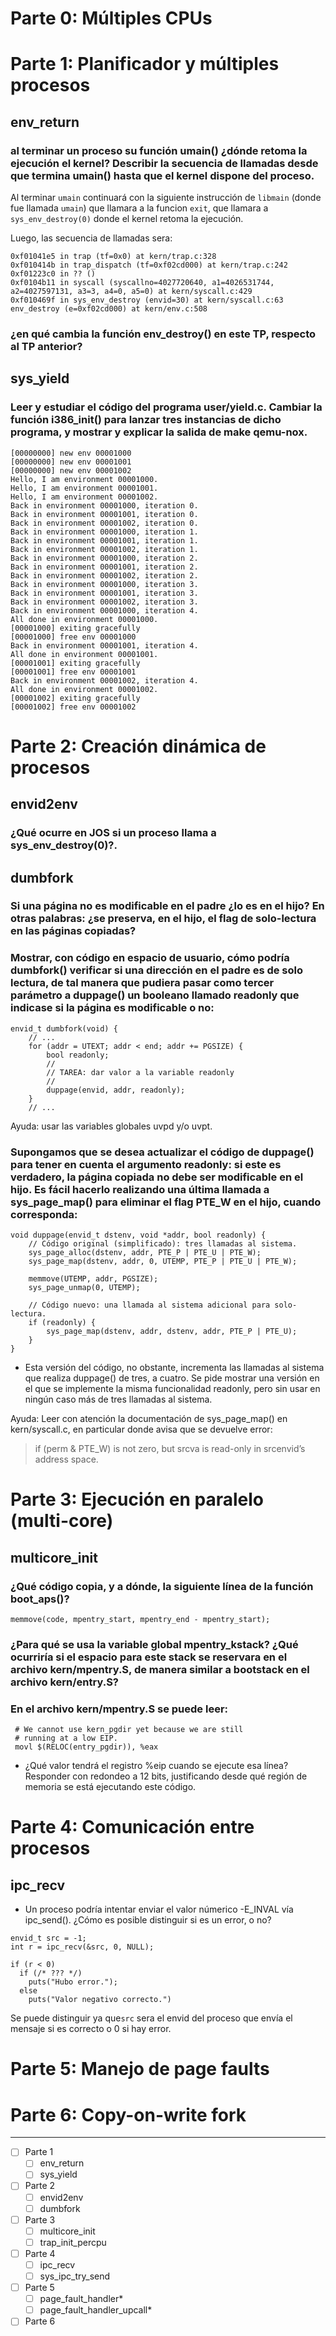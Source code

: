 # Parte 0: Múltiples CPUs

# Parte 1: Planificador y múltiples procesos

## env_return

### al terminar un proceso su función umain() ¿dónde retoma la ejecución el kernel? Describir la secuencia de llamadas desde que termina umain() hasta que el kernel dispone del proceso.

Al terminar `umain` continuará con la siguiente instrucción de `libmain` (donde fue llamada `umain`) que llamara a la funcion `exit`, que llamara a `sys_env_destroy(0)` donde el kernel retoma la ejecución.

Luego, las secuencia de llamadas sera:
```
0xf01041e5 in trap (tf=0x0) at kern/trap.c:328
0xf010414b in trap_dispatch (tf=0xf02cd000) at kern/trap.c:242
0xf01223c0 in ?? ()
0xf0104b11 in syscall (syscallno=4027720640, a1=4026531744, a2=4027597131, a3=3, a4=0, a5=0) at kern/syscall.c:429
0xf010469f in sys_env_destroy (envid=30) at kern/syscall.c:63
env_destroy (e=0xf02cd000) at kern/env.c:508
```

### ¿en qué cambia la función env_destroy() en este TP, respecto al TP anterior?

## sys_yield

### Leer y estudiar el código del programa user/yield.c. Cambiar la función i386_init() para lanzar tres instancias de dicho programa, y mostrar y explicar la salida de make qemu-nox.

```
[00000000] new env 00001000
[00000000] new env 00001001
[00000000] new env 00001002
Hello, I am environment 00001000.
Hello, I am environment 00001001.
Hello, I am environment 00001002.
Back in environment 00001000, iteration 0.
Back in environment 00001001, iteration 0.
Back in environment 00001002, iteration 0.
Back in environment 00001000, iteration 1.
Back in environment 00001001, iteration 1.
Back in environment 00001002, iteration 1.
Back in environment 00001000, iteration 2.
Back in environment 00001001, iteration 2.
Back in environment 00001002, iteration 2.
Back in environment 00001000, iteration 3.
Back in environment 00001001, iteration 3.
Back in environment 00001002, iteration 3.
Back in environment 00001000, iteration 4.
All done in environment 00001000.
[00001000] exiting gracefully
[00001000] free env 00001000
Back in environment 00001001, iteration 4.
All done in environment 00001001.
[00001001] exiting gracefully
[00001001] free env 00001001
Back in environment 00001002, iteration 4.
All done in environment 00001002.
[00001002] exiting gracefully
[00001002] free env 00001002
```

# Parte 2: Creación dinámica de procesos

## envid2env

### ¿Qué ocurre en JOS si un proceso llama a sys_env_destroy(0)?.

## dumbfork

### Si una página no es modificable en el padre ¿lo es en el hijo? En otras palabras: ¿se preserva, en el hijo, el flag de solo-lectura en las páginas copiadas?

### Mostrar, con código en espacio de usuario, cómo podría dumbfork() verificar si una dirección en el padre es de solo lectura, de tal manera que pudiera pasar como tercer parámetro a duppage() un booleano llamado readonly que indicase si la página es modificable o no:

```
envid_t dumbfork(void) {
    // ...
    for (addr = UTEXT; addr < end; addr += PGSIZE) {
        bool readonly;
        //
        // TAREA: dar valor a la variable readonly
        //
        duppage(envid, addr, readonly);
    }
    // ...
```
Ayuda: usar las variables globales uvpd y/o uvpt.

### Supongamos que se desea actualizar el código de duppage() para tener en cuenta el argumento readonly: si este es verdadero, la página copiada no debe ser modificable en el hijo. Es fácil hacerlo realizando una última llamada a sys_page_map() para eliminar el flag PTE_W en el hijo, cuando corresponda:

```
void duppage(envid_t dstenv, void *addr, bool readonly) {
    // Código original (simplificado): tres llamadas al sistema.
    sys_page_alloc(dstenv, addr, PTE_P | PTE_U | PTE_W);
    sys_page_map(dstenv, addr, 0, UTEMP, PTE_P | PTE_U | PTE_W);

    memmove(UTEMP, addr, PGSIZE);
    sys_page_unmap(0, UTEMP);

    // Código nuevo: una llamada al sistema adicional para solo-lectura.
    if (readonly) {
        sys_page_map(dstenv, addr, dstenv, addr, PTE_P | PTE_U);
    }
}
```

- Esta versión del código, no obstante, incrementa las llamadas al sistema que realiza duppage() de tres, a cuatro. Se pide mostrar una versión en el que se implemente la misma funcionalidad readonly, pero sin usar en ningún caso más de tres llamadas al sistema.

Ayuda: Leer con atención la documentación de sys_page_map() en kern/syscall.c, en particular donde avisa que se devuelve error:
> if (perm & PTE_W) is not zero, but srcva is read-only in srcenvid’s address space.

# Parte 3: Ejecución en paralelo (multi-core)

## multicore_init

### ¿Qué código copia, y a dónde, la siguiente línea de la función boot_aps()?

`memmove(code, mpentry_start, mpentry_end - mpentry_start);`

### ¿Para qué se usa la variable global mpentry_kstack? ¿Qué ocurriría si el espacio para este stack se reservara en el archivo kern/mpentry.S, de manera similar a bootstack en el archivo kern/entry.S?

### En el archivo kern/mpentry.S se puede leer:

```
 # We cannot use kern_pgdir yet because we are still
 # running at a low EIP.
 movl $(RELOC(entry_pgdir)), %eax
```
- ¿Qué valor tendrá el registro %eip cuando se ejecute esa línea? Responder con redondeo a 12 bits, justificando desde qué región de memoria se está ejecutando este código.

# Parte 4: Comunicación entre procesos

## ipc_recv

- Un proceso podría intentar enviar el valor númerico -E_INVAL vía ipc_send(). ¿Cómo es posible distinguir si es un error, o no?

```
envid_t src = -1;
int r = ipc_recv(&src, 0, NULL);

if (r < 0)
  if (/* ??? */)
    puts("Hubo error.");
  else
    puts("Valor negativo correcto.")
```

Se puede distinguir ya que`src` sera el envid del proceso que envía el mensaje si es correcto o 0 si hay error.

# Parte 5: Manejo de page faults

# Parte 6: Copy-on-write fork

---

- [ ] Parte 1
    - [ ] env_return
    - [ ] sys_yield
- [ ] Parte 2
    - [ ] envid2env
    - [ ] dumbfork
- [ ] Parte 3
    - [ ] multicore_init
    - [ ] trap_init_percpu
- [ ] Parte 4
    - [ ] ipc_recv
    - [ ] sys_ipc_try_send
- [ ] Parte 5
    - [ ] page_fault_handler*
    - [ ] page_fault_handler_upcall*
- [ ] Parte 6